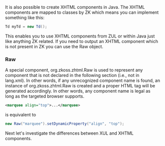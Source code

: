 It is also possible to create XHTML components in Java. The XHTML
components are mapped to classes by ZK which means you can implement
something like this:

``` java
Td myTd = new Td();
```

This enables you to use XHTML components from ZUL or within Java just
like anything ZK related. If you need to output an XHTML component which
is not present in ZK you can use the Raw object.

### Raw

A special component, <javadoc>org.zkoss.zhtml.Raw</javadoc> is used to
represent any component that is not declared in the following section
(i.e., not in lang.xml). In other words, if any unrecognized component
name is found, an instance of <javadoc>org.zkoss.zhtml.Raw</javadoc> is
created and a proper HTML tag will be generated accordingly. In other
words, any component name is legal as long as the targeted browser
supports.

``` xml
<marquee align="top">...</marquee>
```

is equivalent to

``` java
new Raw("marquee").setDynamicProperty("align", "top");
```

Next let's investigate the differences between XUL and XHTML components.
